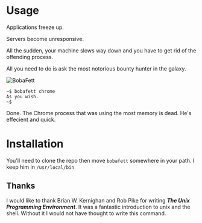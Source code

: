 Usage
=====

Applications freeze up. 

Servers become unresponsive. 

All the sudden, your machine slows way down and you have to get rid of the offending process.

All you need to do is ask the most notorious bounty hunter in the galaxy.

![BobaFett](http://f.cl.ly/items/1s3r0D1L2E2n351o0W2U/Screen%20Shot%202012-10-12%20at%2010.40.12%20AM.png)
```
~$ bobafett chrome
As you wish.
~$
```

Done. The Chrome process that was using the most memory is dead. He's effecient and quick.


Installation
============

You'll need to clone the repo then move `bobafett` somewhere in your path. I keep him in `/usr/local/bin`



Thanks
------

I would like to thank Brian W. Kernighan and Rob Pike for writing ***The Unix Programming Environment***. It was a fantastic introduction to unix and the shell. Without it I would not have thought to write this command.


